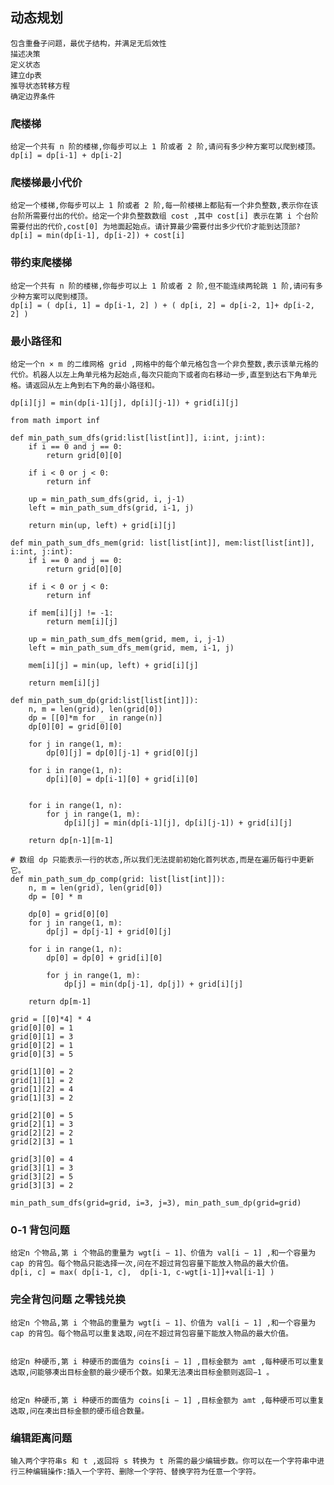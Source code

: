 ## 动态规划

    包含重叠子问题，最优子结构，并满足无后效性
    描述决策
    定义状态
    建立dp表
    推导状态转移方程
    确定边界条件

### 爬楼梯

    给定一个共有 n 阶的楼梯,你每步可以上 1 阶或者 2 阶,请问有多少种方案可以爬到楼顶。 
    dp[i] = dp[i-1] + dp[i-2] 

### 爬楼梯最小代价

    给定一个楼梯,你每步可以上 1 阶或者 2 阶,每一阶楼梯上都贴有一个非负整数,表示你在该台阶所需要付出的代价。给定一个非负整数数组 cost ,其中 cost[i] 表示在第 i 个台阶需要付出的代价,cost[0] 为地面起始点。请计算最少需要付出多少代价才能到达顶部?
    dp[i] = min(dp[i-1], dp[i-2]) + cost[i]

### 带约束爬楼梯

    给定一个共有 n 阶的楼梯,你每步可以上 1 阶或者 2 阶,但不能连续两轮跳 1 阶,请问有多少种方案可以爬到楼顶。
    dp[i] = ( dp[i, 1] = dp[i-1, 2] ) + ( dp[i, 2] = dp[i-2, 1]+ dp[i-2, 2] )

### 最小路径和

    给定一个n × m 的二维网格 grid ,网格中的每个单元格包含一个非负整数,表示该单元格的代价。机器人以左上角单元格为起始点,每次只能向下或者向右移动一步,直至到达右下角单元格。请返回从左上角到右下角的最小路径和。

    dp[i][j] = min(dp[i-1][j], dp[i][j-1]) + grid[i][j]

    from math import inf

    def min_path_sum_dfs(grid:list[list[int]], i:int, j:int):
        if i == 0 and j == 0:
            return grid[0][0]
        
        if i < 0 or j < 0:
            return inf
        
        up = min_path_sum_dfs(grid, i, j-1)
        left = min_path_sum_dfs(grid, i-1, j)

        return min(up, left) + grid[i][j]

    def min_path_sum_dfs_mem(grid: list[list[int]], mem:list[list[int]], i:int, j:int):
        if i == 0 and j == 0:
            return grid[0][0]
        
        if i < 0 or j < 0:
            return inf
        
        if mem[i][j] != -1:
            return mem[i][j]
        
        up = min_path_sum_dfs_mem(grid, mem, i, j-1)
        left = min_path_sum_dfs_mem(grid, mem, i-1, j)
        
        mem[i][j] = min(up, left) + grid[i][j]

        return mem[i][j]

    def min_path_sum_dp(grid:list[list[int]]):
        n, m = len(grid), len(grid[0])
        dp = [[0]*m for _ in range(n)]
        dp[0][0] = grid[0][0]

        for j in range(1, m):
            dp[0][j] = dp[0][j-1] + grid[0][j]

        for i in range(1, n):
            dp[i][0] = dp[i-1][0] + grid[i][0]
        

        for i in range(1, n):
            for j in range(1, m):
                dp[i][j] = min(dp[i-1][j], dp[i][j-1]) + grid[i][j]
        
        return dp[n-1][m-1]

    # 数组 dp 只能表示一行的状态,所以我们无法提前初始化首列状态,而是在遍历每行中更新它。
    def min_path_sum_dp_comp(grid: list[list[int]]):
        n, m = len(grid), len(grid[0])
        dp = [0] * m

        dp[0] = grid[0][0]
        for j in range(1, m):
            dp[j] = dp[j-1] + grid[0][j]
        
        for i in range(1, n):
            dp[0] = dp[0] + grid[i][0]

            for j in range(1, m):
                dp[j] = min(dp[j-1], dp[j]) + grid[i][j]
        
        return dp[m-1]

    grid = [[0]*4] * 4
    grid[0][0] = 1
    grid[0][1] = 3
    grid[0][2] = 1
    grid[0][3] = 5

    grid[1][0] = 2
    grid[1][1] = 2
    grid[1][2] = 4
    grid[1][3] = 2

    grid[2][0] = 5
    grid[2][1] = 3
    grid[2][2] = 2
    grid[2][3] = 1

    grid[3][0] = 4
    grid[3][1] = 3
    grid[3][2] = 5
    grid[3][3] = 2

    min_path_sum_dfs(grid=grid, i=3, j=3), min_path_sum_dp(grid=grid)

### 0‐1 背包问题

    给定n 个物品,第 i 个物品的重量为 wgt[i − 1]、价值为 val[i − 1] ,和一个容量为 cap 的背包。每个物品只能选择一次,问在不超过背包容量下能放入物品的最大价值。
    dp[i, c] = max( dp[i-1, c],  dp[i-1, c-wgt[i-1]]+val[i-1] )


### 完全背包问题 之零钱兑换

    给定n 个物品,第 i 个物品的重量为 wgt[i − 1]、价值为 val[i − 1] ,和一个容量为 cap 的背包。每个物品可以重复选取,问在不超过背包容量下能放入物品的最大价值。


    给定n 种硬币,第 i 种硬币的面值为 coins[i − 1] ,目标金额为 amt ,每种硬币可以重复选取,问能够凑出目标金额的最少硬币个数。如果无法凑出目标金额则返回−1 。


    给定n 种硬币,第 i 种硬币的面值为 coins[i − 1] ,目标金额为 amt ,每种硬币可以重复选取,问在凑出目标金额的硬币组合数量。


### 编辑距离问题
 
    输入两个字符串s 和 t ,返回将 s 转换为 t 所需的最少编辑步数。你可以在一个字符串中进行三种编辑操作:插入一个字符、删除一个字符、替换字符为任意一个字符。


 
